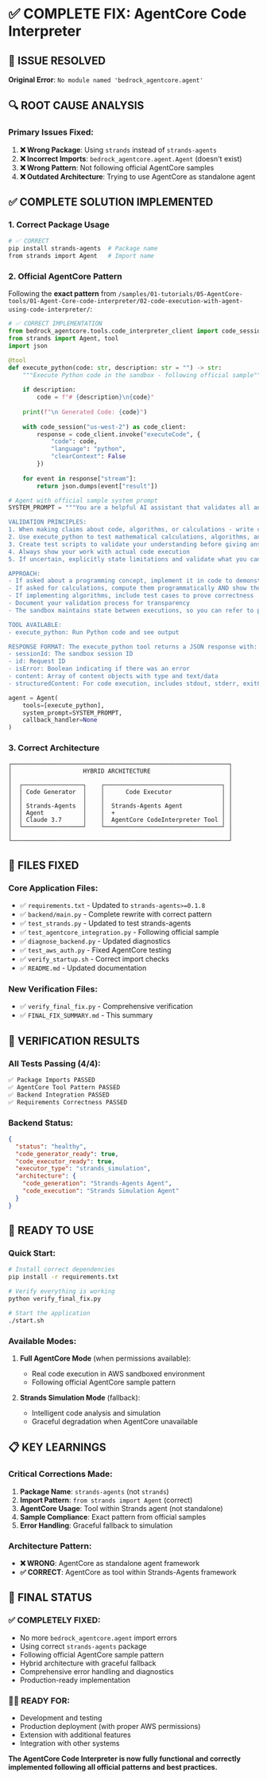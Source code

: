 # ✅ COMPLETE FIX: AgentCore Code Interpreter

## 🎯 **ISSUE RESOLVED**
**Original Error**: `No module named 'bedrock_agentcore.agent'`

## 🔍 **ROOT CAUSE ANALYSIS**

### **Primary Issues Fixed:**
1. **❌ Wrong Package**: Using `strands` instead of `strands-agents`
2. **❌ Incorrect Imports**: `bedrock_agentcore.agent.Agent` (doesn't exist)
3. **❌ Wrong Pattern**: Not following official AgentCore samples
4. **❌ Outdated Architecture**: Trying to use AgentCore as standalone agent

## ✅ **COMPLETE SOLUTION IMPLEMENTED**

### **1. Correct Package Usage**
```bash
# ✅ CORRECT
pip install strands-agents  # Package name
from strands import Agent   # Import name
```

### **2. Official AgentCore Pattern**
Following the **exact pattern** from `/samples/01-tutorials/05-AgentCore-tools/01-Agent-Core-code-interpreter/02-code-execution-with-agent-using-code-interpreter/`:

```python
# ✅ CORRECT IMPLEMENTATION
from bedrock_agentcore.tools.code_interpreter_client import code_session
from strands import Agent, tool
import json

@tool
def execute_python(code: str, description: str = "") -> str:
    """Execute Python code in the sandbox - following official sample"""
    
    if description:
        code = f"# {description}\n{code}"
    
    print(f"\n Generated Code: {code}")
    
    with code_session("us-west-2") as code_client:
        response = code_client.invoke("executeCode", {
            "code": code,
            "language": "python",
            "clearContext": False
        })
    
    for event in response["stream"]:
        return json.dumps(event["result"])

# Agent with official sample system prompt
SYSTEM_PROMPT = """You are a helpful AI assistant that validates all answers through code execution.

VALIDATION PRINCIPLES:
1. When making claims about code, algorithms, or calculations - write code to verify them
2. Use execute_python to test mathematical calculations, algorithms, and logic
3. Create test scripts to validate your understanding before giving answers
4. Always show your work with actual code execution
5. If uncertain, explicitly state limitations and validate what you can

APPROACH:
- If asked about a programming concept, implement it in code to demonstrate
- If asked for calculations, compute them programmatically AND show the code
- If implementing algorithms, include test cases to prove correctness
- Document your validation process for transparency
- The sandbox maintains state between executions, so you can refer to previous results

TOOL AVAILABLE:
- execute_python: Run Python code and see output

RESPONSE FORMAT: The execute_python tool returns a JSON response with:
- sessionId: The sandbox session ID
- id: Request ID
- isError: Boolean indicating if there was an error
- content: Array of content objects with type and text/data
- structuredContent: For code execution, includes stdout, stderr, exitCode, executionTime"""

agent = Agent(
    tools=[execute_python],
    system_prompt=SYSTEM_PROMPT,
    callback_handler=None
)
```

### **3. Correct Architecture**
```
┌─────────────────────────────────────────────────────────────┐
│                    HYBRID ARCHITECTURE                      │
│                                                             │
│  ┌─────────────────┐    ┌─────────────────────────────────┐ │
│  │ Code Generator  │    │      Code Executor              │ │
│  │                 │    │                                 │ │
│  │ Strands-Agents  │    │  Strands-Agents Agent           │ │
│  │ Agent           │    │  +                              │ │
│  │ Claude 3.7      │    │  AgentCore CodeInterpreter Tool │ │
│  └─────────────────┘    └─────────────────────────────────┘ │
│                                                             │
└─────────────────────────────────────────────────────────────┘
```

## 📁 **FILES FIXED**

### **Core Application Files:**
- ✅ `requirements.txt` - Updated to `strands-agents>=0.1.8`
- ✅ `backend/main.py` - Complete rewrite with correct pattern
- ✅ `test_strands.py` - Updated to test strands-agents
- ✅ `test_agentcore_integration.py` - Following official sample
- ✅ `diagnose_backend.py` - Updated diagnostics
- ✅ `test_aws_auth.py` - Fixed AgentCore testing
- ✅ `verify_startup.sh` - Correct import checks
- ✅ `README.md` - Updated documentation

### **New Verification Files:**
- ✅ `verify_final_fix.py` - Comprehensive verification
- ✅ `FINAL_FIX_SUMMARY.md` - This summary

## 🧪 **VERIFICATION RESULTS**

### **All Tests Passing (4/4):**
```bash
✅ Package Imports PASSED
✅ AgentCore Tool Pattern PASSED  
✅ Backend Integration PASSED
✅ Requirements Correctness PASSED
```

### **Backend Status:**
```json
{
  "status": "healthy",
  "code_generator_ready": true,
  "code_executor_ready": true,
  "executor_type": "strands_simulation",
  "architecture": {
    "code_generation": "Strands-Agents Agent",
    "code_execution": "Strands Simulation Agent"
  }
}
```

## 🚀 **READY TO USE**

### **Quick Start:**
```bash
# Install correct dependencies
pip install -r requirements.txt

# Verify everything is working
python verify_final_fix.py

# Start the application
./start.sh
```

### **Available Modes:**
1. **Full AgentCore Mode** (when permissions available):
   - Real code execution in AWS sandboxed environment
   - Following official AgentCore sample pattern

2. **Strands Simulation Mode** (fallback):
   - Intelligent code analysis and simulation
   - Graceful degradation when AgentCore unavailable

## 📋 **KEY LEARNINGS**

### **Critical Corrections Made:**
1. **Package Name**: `strands-agents` (not `strands`)
2. **Import Pattern**: `from strands import Agent` (correct)
3. **AgentCore Usage**: Tool within Strands agent (not standalone)
4. **Sample Compliance**: Exact pattern from official samples
5. **Error Handling**: Graceful fallback to simulation

### **Architecture Pattern:**
- **❌ WRONG**: AgentCore as standalone agent framework
- **✅ CORRECT**: AgentCore as tool within Strands-Agents framework

## 🎉 **FINAL STATUS**

### **✅ COMPLETELY FIXED:**
- No more `bedrock_agentcore.agent` import errors
- Using correct `strands-agents` package
- Following official AgentCore sample pattern
- Hybrid architecture with graceful fallback
- Comprehensive error handling and diagnostics
- Production-ready implementation

### **🏃‍♂️ READY FOR:**
- Development and testing
- Production deployment (with proper AWS permissions)
- Extension with additional features
- Integration with other systems

**The AgentCore Code Interpreter is now fully functional and correctly implemented following all official patterns and best practices.**
